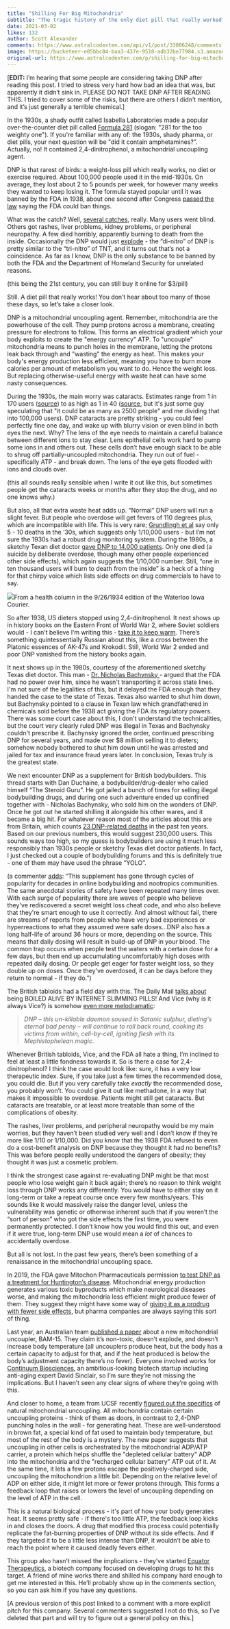 ```yaml
---
title: "Shilling For Big Mitochondria"
subtitle: "The tragic history of the only diet pill that really worked"
date: 2021-03-02
likes: 132
author: Scott Alexander
comments: https://www.astralcodexten.com/api/v1/post/33086248/comments?&all_comments=true
image: https://bucketeer-e05bbc84-baa3-437e-9518-adb32be77984.s3.amazonaws.com/public/images/d159ada4-5ab7-470a-82ad-946d671859fd_618x496.jpeg
original-url: https://www.astralcodexten.com/p/shilling-for-big-mitochondria
---
```

[**EDIT:** I’m hearing that some people are considering taking DNP after reading this post. I tried to stress very hard how bad an idea that was, but apparently it didn’t sink in. PLEASE DO NOT TAKE DNP AFTER READING THIS. I tried to cover some of the risks, but there are others I didn’t mention, and it’s just generally a terrible chemical.]

In the 1930s, a shady outfit called Isabella Laboratories made a popular over-the-counter diet pill called [Formula 281](https://www.sciencedirect.com/science/article/abs/pii/S0273230007000426) (slogan: "281 for the too weighty one"). If you're familiar with any of: the 1930s, shady pharma, or diet pills, your next question will be "did it contain amphetamines?". Actually, no! It contained 2,4-dinitrophenol, a mitochondrial uncoupling agent.

DNP is that rarest of birds: a weight-loss pill which really works, no diet or exercise required. About 100,000 people used it in the mid-1930s. On average, they lost about 2 to 5 pounds per week, for however many weeks they wanted to keep losing it. The formula stayed popular until it was banned by the FDA in 1938, about one second after Congress [passed the law](https://www.fda.gov/about-fda/fdas-evolving-regulatory-powers/part-ii-1938-food-drug-cosmetic-act) saying the FDA could ban things. 

What was the catch? Well, [several catches](https://link.springer.com/article/10.1007/s13181-011-0162-6), really. Many users went blind. Others got rashes, liver problems, kidney problems, or peripheral neuropathy. A few died horribly, apparently burning to death from the inside. Occasionally the DNP would just [explode](http://www.essex-fire.gov.uk/_img/pics/pdf_1540824107.pdf) \- the “di-nitro” of DNP is pretty similar to the “tri-nitro” of TNT, and it turns out that’s not a coincidence. As far as I know, DNP is the only substance to be banned by both the FDA and the Department of Homeland Security for unrelated reasons.

(this being the 21st century, you can still buy it online for $3/pill)

Still. A diet pill that really works! You don’t hear about too many of those these days, so let’s take a closer look.

DNP is a mitochondrial uncoupling agent. Remember, mitochondria are the powerhouse of the cell. They pump protons across a membrane, creating pressure for electrons to follow. This forms an electrical gradient which your body exploits to create the "energy currency" ATP. To "uncouple" mitochondria means to punch holes in the membrane, letting the protons leak back through and "wasting" the energy as heat. This makes your body's energy production less efficient, meaning you have to burn more calories per amount of metabolism you want to do. Hence the weight loss. But replacing otherwise-useful energy with waste heat can have some nasty consequences. 

During the 1930s, the main worry was cataracts. Estimates range from 1 in 170 users ([source](https://www.atsdr.cdc.gov/ToxProfiles/tp64-c2.pdf)) to as high as 1 in 40 ([source](https://sci-hub.st/https://www.sciencedirect.com/science/article/abs/pii/S0273230007000426?via%3Dihub), but it's just some guy speculating that "it could be as many as 2500 people" and me dividing that into 100,000 users). DNP cataracts are pretty striking - you could feel perfectly fine one day, and wake up with blurry vision or even blind in both eyes the next. Why? The lens of the eye needs to maintain a careful balance between different ions to stay clear. Lens epithelial cells work hard to pump some ions in and others out. These cells don’t have enough slack to be able to shrug off partially-uncoupled mitochondria. They run out of fuel - specifically ATP - and break down. The lens of the eye gets flooded with ions and clouds over.

(this all sounds really sensible when I write it out like this, but sometimes people get the cataracts weeks or months after they stop the drug, and no one knows why.)

But also, all that extra waste heat adds up. “Normal” DNP users will run a slight fever. But people who overdose will get fevers of 110 degrees plus, which are incompatible with life. This is very rare; [Grundlingh et al](https://www.ncbi.nlm.nih.gov/pmc/articles/PMC3550200/) say only 5 - 10 deaths in the ‘30s, which suggests only 1/10,000 users - but I’m not sure the 1930s had a robust drug monitoring system. During the 1980s, a sketchy Texan diet doctor [gave DNP to 14,000 patients](https://quackwatch.org/consumer-protection/FDAActions/bachynsky/). Only one died (a suicide by deliberate overdose, though many other people experienced other side effects), which again suggests the 1/10,000 number. Still, “one in ten thousand users will burn to death from the inside” is a heck of a thing for that chirpy voice which lists side effects on drug commercials to have to say.

[![](https://substackcdn.com/image/fetch/w_1456,c_limit,f_auto,q_auto:good,fl_progressive:steep/https%3A%2F%2Fbucketeer-e05bbc84-baa3-437e-9518-adb32be77984.s3.amazonaws.com%2Fpublic%2Fimages%2F05acf1c7-541c-4090-937a-4c97cd35d299_351x664.png)](https://substackcdn.com/image/fetch/f_auto,q_auto:good,fl_progressive:steep/https%3A%2F%2Fbucketeer-e05bbc84-baa3-437e-9518-adb32be77984.s3.amazonaws.com%2Fpublic%2Fimages%2F05acf1c7-541c-4090-937a-4c97cd35d299_351x664.png)From a health column in the 9/26/1934 edition of the Waterloo Iowa Courier. 

So after 1938, US dieters stopped using 2,4-dinitrophenol. It next shows up in history books on the Eastern Front of World War 2, where Soviet soldiers would - I can’t believe I’m writing this - [take it to keep warm](https://www.wearethemighty.com/mighty-history/drug-russians-took-beat-nazis/). There’s something quintessentially Russian about this, like a cross between the Platonic essences of AK-47s and Krokodil. Still, World War 2 ended and poor DNP vanished from the history books again.

It next shows up in the 1980s, courtesy of the aforementioned sketchy Texas diet doctor. This man - [Dr. Nicholas Bachynsky ](https://quackwatch.org/consumer-protection/FDAActions/bachynsky/)\- argued that the FDA had no power over him, since he wasn't transporting it across state lines. I'm not sure of the legalities of this, but it delayed the FDA enough that they handed the case to the state of Texas. Texas also wanted to shut him down, but Bachynsky pointed to a clause in Texan law which grandfathered in chemicals sold before the 1938 act giving the FDA its regulatory powers. There was some court case about this, I don't understand the technicalities, but the court very clearly ruled DNP was illegal in Texas and Bachynsky couldn't prescribe it. Bachynsky ignored the order, continued prescribing DNP for several years, and made over $8 million selling it to dieters; somehow nobody bothered to shut him down until he was arrested and jailed for tax and insurance fraud years later. In conclusion, Texas truly is the greatest state.

We next encounter DNP as a supplement for British bodybuilders. This thread starts with Dan Duchaine, a bodybuilder/drug-dealer who called himself “The Steroid Guru”. He got jailed a bunch of times for selling illegal bodybuilding drugs, and during one such adventure ended up confined together with - Nicholas Bachynsky, who sold him on the wonders of DNP. Once he got out he started shilling it alongside his other wares, and it became a big hit. For whatever reason most of the articles about this are from Britain, which counts [23 DNP-related deaths](https://commonsciencespace.com/how-dnp-dinitrophenol-kills/) in the past ten years. Based on our previous numbers, this would suggest 230,000 users. This sounds ways too high, so my guess is bodybuilders are using it much less responsibly than 1930s people or sketchy Texas diet doctor patients. In fact, I just checked out a couple of bodybuilding forums and this is definitely true - one of them may have used the phrase “YOLO”.

(a commenter [adds](https://www.reddit.com/r/slatestarcodex/comments/lw9rft/shilling_for_big_mitochondria/gpg4g3i/): “This supplement has gone through cycles of popularity for decades in online bodybuilding and nootropics communities. The same anecdotal stories of safety have been repeated many times over. With each surge of popularity there are waves of people who believe they've rediscovered a secret weight loss cheat code, and who also believe that they're smart enough to use it correctly. And almost without fail, there are streams of reports from people who have very bad experiences or hyperreactions to what they assumed were safe doses…DNP also has a long half-life of around 36 hours or more, depending on the source. This means that daily dosing will result in build-up of DNP in your blood. The common trap occurs when people test the waters with a certain dose for a few days, but then end up accumulating uncomfortably high doses with repeated daily dosing. Or people get eager for faster weight loss, so they double up on doses. Once they've overdosed, it can be days before they return to normal - if they do.”)

The British tabloids had a field day with this. The Daily Mail [talks about](https://www.dailymail.co.uk/femail/article-2315433/Sarah-Houston-cause-death-Boiled-alive-internet-slimming-pills-DNP.html) being BOILED ALIVE BY INTERNET SLIMMING PILLS! And Vice (why is it always Vice?) is somehow [even more melodramatic](https://www.vice.com/en/article/bjbyw5/the-killer-weight-loss-drug-dnp-is-still-claiming-young-lives): 

> _DNP – this un-killable daemon soused in Satanic sulphur, dieting's eternal bad penny – will continue to roll back round, cooking its victims from within, cell-by-cell, igniting flesh with its Mephistophelean magic._

Whenever British tabloids, Vice, and the FDA all hate a thing, I’m inclined to feel at least a little fondness towards it. So is there a case for 2,4-dinitrophenol? I think the case would look like: sure, it has a very low therapeutic index. Sure, if you take just a few times the recommended dose, you could die. But if you very carefully take _exactly_ the recommended dose, you probably won’t. You could give it out like methadone, in a way that makes it impossible to overdose. Patients might still get cataracts. But cataracts are treatable, or at least more treatable than some of the complications of obesity. 

The rashes, liver problems, and peripheral neuropathy would be my main worries, but they haven’t been studied very well and I don’t know if they’re more like 1/10 or 1/10,000. Did you know that the 1938 FDA refused to even do a cost-benefit analysis on DNP because they thought it had no benefits? This was before people really understood the dangers of obesity; they thought it was just a cosmetic problem. 

I think the strongest case against re-evaluating DNP might be that most people who lose weight gain it back again; there’s no reason to think weight loss through DNP works any differently. You would have to either stay on it long-term or take a repeat course once every few months/years. This sounds like it would massively raise the danger level, unless the vulnerability was genetic or otherwise inherent such that if you weren’t the “sort of person” who got the side effects the first time, you were permanently protected. I don’t know how you would find this out, and even if it were true, long-term DNP use would mean a _lot_ of chances to accidentally overdose.

But all is not lost. In the past few years, there’s been something of a renaissance in the mitochondrial uncoupling space.

In 2019, the FDA gave Mitochon Pharmaceuticals permission [to test DNP as a treatment for Huntington’s disease](https://www.ncbi.nlm.nih.gov/pmc/articles/PMC6468406/). Mitochondrial energy production generates various toxic byproducts which make neurological diseases worse, and making the mitochondria less efficient might produce fewer of them. They suggest they might have some way of [giving it as a prodrug with fewer side effects](https://www.mitochonpharma.com/news/mitochondrial-uncoupling-prodrug-improves-tissue-sparing/), but pharma companies are always saying this sort of thing. 

Last year, an Australian team [published a paper](https://www.nature.com/articles/s41467-020-16298-2) about a new mitochondrial uncoupler, BAM-15. They claim it’s non-toxic, doesn’t explode, and doesn’t increase body temperature (all uncouplers produce heat, but the body has a certain capacity to adjust for that, and if the heat produced is below the body’s adjustment capacity there’s no fever). Everyone involved works for [Continuum Biosciences](https://continuumbio.com/), an ambitious-looking biotech startup including anti-aging expert David Sinclair, so I’m sure they’re not missing the implications. But I haven’t seen any clear signs of where they’re going with this.

And closer to home, a team from UCSF recently [figured out the specifics](https://sci-hub.st/https://www.nature.com/articles/s41586-019-1400-3?draft=collection) of natural mitochondrial uncoupling. All mitochondria contain certain uncoupling proteins - think of them as doors, in contrast to 2,4-DNP punching holes in the wall - for generating heat. These are well-understood in brown fat, a special kind of fat used to maintain body temperature, but most of the rest of the body is a mystery. The new paper suggests that uncoupling in other cells is orchestrated by the mitochondrial ADP/ATP carrier, a protein which helps shuffle the "depleted cellular battery" ADP into the mitochondria and the "recharged cellular battery" ATP out of it. At the same time, it lets a few protons escape the positively-charged side, uncoupling the mitochondrion a little bit. Depending on the relative level of ADP on either side, it might let more or fewer protons through. This forms a feedback loop that raises or lowers the level of uncoupling depending on the level of ATP in the cell.

This is a natural biological process - it's part of how your body generates heat. It seems pretty safe - if there's too little ATP, the feedback loop kicks in and closes the doors. A drug that modified this process could potentially replicate the fat-burning properties of DNP without its side effects. And if they targeted it to be a little less intense than DNP, it wouldn’t be able to reach the point where it caused deadly fevers either.

This group also hasn’t missed the implications - they’ve started [Equator Therapeutics](https://equatortherapeutics.com/index.html#science), a biotech company focused on developing drugs to hit this target. A friend of mine works there and shilled his company hard enough to get me interested in this. He’ll probably show up in the comments section, so you can ask him if you have any questions.

[A previous version of this post linked to a comment with a more explicit pitch for this company. Several commenters suggested I not do this, so I’ve deleted that part and will try to figure out a general policy on this.]
